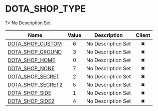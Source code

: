 # DOTA_SHOP_TYPE
?> No Description Set

Name|Value|Description|Client
--|:--:|--|:--:
[DOTA_SHOP_CUSTOM](Constants/DOTA_SHOP_TYPE/DOTA_SHOP_CUSTOM)|6|No Description Set|✖
[DOTA_SHOP_GROUND](Constants/DOTA_SHOP_TYPE/DOTA_SHOP_GROUND)|3|No Description Set|✖
[DOTA_SHOP_HOME](Constants/DOTA_SHOP_TYPE/DOTA_SHOP_HOME)|0|No Description Set|✖
[DOTA_SHOP_NONE](Constants/DOTA_SHOP_TYPE/DOTA_SHOP_NONE)|7|No Description Set|✖
[DOTA_SHOP_SECRET](Constants/DOTA_SHOP_TYPE/DOTA_SHOP_SECRET)|2|No Description Set|✖
[DOTA_SHOP_SECRET2](Constants/DOTA_SHOP_TYPE/DOTA_SHOP_SECRET2)|5|No Description Set|✖
[DOTA_SHOP_SIDE](Constants/DOTA_SHOP_TYPE/DOTA_SHOP_SIDE)|1|No Description Set|✖
[DOTA_SHOP_SIDE2](Constants/DOTA_SHOP_TYPE/DOTA_SHOP_SIDE2)|4|No Description Set|✖
